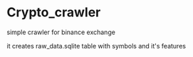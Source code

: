 # Crypto_crawler
simple crawler for binance exchange 

it creates raw_data.sqlite table with symbols and it's features

